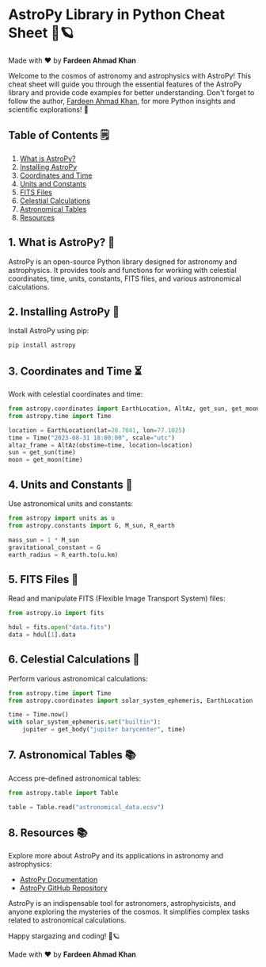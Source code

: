 # AstroPy Library in Python Cheat Sheet 🌌🪐

Made with :heart: by **Fardeen Ahmad Khan**

Welcome to the cosmos of astronomy and astrophysics with AstroPy! This cheat sheet will guide you through the essential features of the AstroPy library and provide code examples for better understanding. Don't forget to follow the author, [Fardeen Ahmad Khan](https://github.com/I-Fardeen), for more Python insights and scientific explorations! 🌟

## Table of Contents 🗒️

1. [What is AstroPy?](#what-is-astropy)
2. [Installing AstroPy](#installing-astropy)
3. [Coordinates and Time](#coordinates-and-time)
4. [Units and Constants](#units-and-constants)
5. [FITS Files](#fits-files)
6. [Celestial Calculations](#celestial-calculations)
7. [Astronomical Tables](#astronomical-tables)
8. [Resources](#resources)

## 1. What is AstroPy? 🌌

AstroPy is an open-source Python library designed for astronomy and astrophysics. It provides tools and functions for working with celestial coordinates, time, units, constants, FITS files, and various astronomical calculations.

## 2. Installing AstroPy 🚀

Install AstroPy using pip:

```python
pip install astropy
```

## 3. Coordinates and Time ⏳

Work with celestial coordinates and time:

```python
from astropy.coordinates import EarthLocation, AltAz, get_sun, get_moon
from astropy.time import Time

location = EarthLocation(lat=28.7041, lon=77.1025)
time = Time("2023-08-31 18:00:00", scale="utc")
altaz_frame = AltAz(obstime=time, location=location)
sun = get_sun(time)
moon = get_moon(time)
```

## 4. Units and Constants 🌠

Use astronomical units and constants:

```python
from astropy import units as u
from astropy.constants import G, M_sun, R_earth

mass_sun = 1 * M_sun
gravitational_constant = G
earth_radius = R_earth.to(u.km)
```

## 5. FITS Files 📡

Read and manipulate FITS (Flexible Image Transport System) files:

```python
from astropy.io import fits

hdul = fits.open("data.fits")
data = hdul[1].data
```

## 6. Celestial Calculations 🔭

Perform various astronomical calculations:

```python
from astropy.time import Time
from astropy.coordinates import solar_system_ephemeris, EarthLocation

time = Time.now()
with solar_system_ephemeris.set("builtin"):
    jupiter = get_body("jupiter barycenter", time)
```

## 7. Astronomical Tables 📚

Access pre-defined astronomical tables:

```python
from astropy.table import Table

table = Table.read("astronomical_data.ecsv")
```

## 8. Resources 📚

Explore more about AstroPy and its applications in astronomy and astrophysics:

- [AstroPy Documentation](https://docs.astropy.org/en/stable/)
- [AstroPy GitHub Repository](https://github.com/astropy/astropy)

AstroPy is an indispensable tool for astronomers, astrophysicists, and anyone exploring the mysteries of the cosmos. It simplifies complex tasks related to astronomical calculations.

Happy stargazing and coding! 🌌🪐

Made with :heart: by **Fardeen Ahmad Khan**
